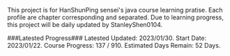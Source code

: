 This project is for HanShunPing sensei's java course learning pratise.
Each profile are chapter corresponding and separated.
Due to learning progress, this project will be daily updated by StanleyShen0104.

###Latested Progress###
Latested Updated: 2023/01/30.
Start Date: 2023/01/22.
Course Progress: 137 / 910.
Estimated Days Remain: 52 Days.
